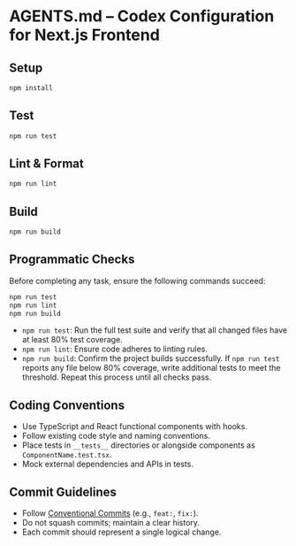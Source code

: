 # AGENTS.md – Codex Configuration for Next.js Frontend

## Setup
```bash
npm install
````

## Test

```bash
npm run test
```

## Lint & Format

```bash
npm run lint
```

## Build

```bash
npm run build
```

## Programmatic Checks

Before completing any task, ensure the following commands succeed:

```bash
npm run test
npm run lint
npm run build
```

* `npm run test`: Run the full test suite and verify that all changed files have at least 80% test coverage.
* `npm run lint`: Ensure code adheres to linting rules.
* `npm run build`: Confirm the project builds successfully.
If `npm run test` reports any file below 80% coverage, write additional tests to meet the threshold. Repeat this process until all checks pass.

## Coding Conventions

* Use TypeScript and React functional components with hooks.
* Follow existing code style and naming conventions.
* Place tests in `__tests__` directories or alongside components as `ComponentName.test.tsx`.
* Mock external dependencies and APIs in tests.

## Commit Guidelines

* Follow [Conventional Commits](https://www.conventionalcommits.org/) (e.g., `feat:`, `fix:`).
* Do not squash commits; maintain a clear history.
* Each commit should represent a single logical change.
